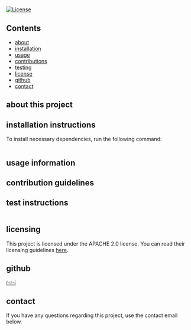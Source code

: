 # 

[![License](https://img.shields.io/badge/License-Apache_2.0-blue.svg)](https://opensource.org/licenses/Apache-2.0)

## Contents
- [about](#about)
- [installation](#installation)
- [usage](#usage)
- [contributions](#contributions)
- [testing](#testing)
- [license](#license)
- [github](#github)
- [contact](#contact)

## about this project



## installation instructions

To install necessary dependencies, run the following command:

```

```

## usage information



## contribution guidelines



## test instructions

```

```

## licensing

This project is licensed under the APACHE 2.0 license. You can read their licensing guidelines [here](https://opensource.org/licenses/Apache-2.0).

## github

[r-r-i](https://github.com/r-r-i)

## contact

If you have any questions regarding this project, use the contact email below.


